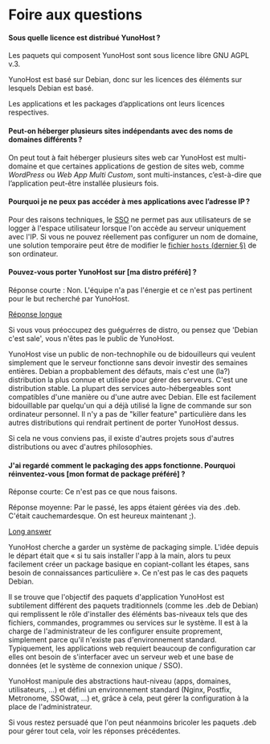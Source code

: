 # Foire aux questions

#### Sous quelle licence est distribué YunoHost ?

Les paquets qui composent YunoHost sont sous licence libre GNU AGPL v.3.

YunoHost est basé sur Debian, donc sur les licences des éléments sur lesquels Debian est basé.

Les applications et les packages d’applications ont leurs licences respectives.

#### Peut-on héberger plusieurs sites indépendants avec des noms de domaines différents ?

On peut tout à fait héberger plusieurs sites web car YunoHost est multi-domaine et que certaines applications de gestion de sites web, comme *WordPress* ou *Web App Multi Custom*, sont multi-instances, c’est-à-dire que l’application peut-être installée plusieurs fois.

#### Pourquoi je ne peux pas accéder à mes applications avec l’adresse IP ?

Pour des raisons techniques, le [SSO](https://github.com/Kloadut/SSOwat/) ne permet pas aux utilisateurs de se logger à l'espace utilisateur lorsque l'on accède au serveur uniquement avec l'IP. Si vous ne pouvez réellement pas configurer un nom de domaine, une solution temporaire peut être de modifier le [fichier `hosts` (dernier §)](dns_local_network_fr) de son ordinateur.

#### Pouvez-vous porter YunoHost sur [ma distro préféré] ?

Réponse courte : Non. L'équipe n'a pas l'énergie et ce n'est pas pertinent pour le but recherché par YunoHost.

<a data-toggle="collapse" data-target="#willyouportyunohost" href="#">Réponse longue</a>
<div id="willyouportyunohost" class="collapse">
<p>Si vous vous préoccupez des guéguérres de distro, ou pensez que 'Debian c'est sale', vous n'êtes pas le public de YunoHost.</p>

<p>YunoHost vise un public de non-technophile ou de bidouilleurs qui veulent simplement que le serveur fonctionne sans devoir investir des semaines entières. Debian a propbablement des défauts, mais c'est une (la?) distribution la plus connue et utilisée pour gérer des serveurs. C'est une distribution stable. La plupart des services auto-hébergeables sont compatibles d'une manière ou d'une autre avec Debian. Elle est facilement bidouillable par quelqu'un qui a déjà utilisé la ligne de commande sur son ordinateur personnel. Il n'y a pas de "killer feature" particulière dans les autres distributions qui rendrait pertinent de porter YunoHost dessus.</p>

<p>Si cela ne vous conviens pas, il existe d'autres projets sous d'autres distributions ou avec d'autres philosophies.</p>
</div>

#### J'ai regardé comment le packaging des apps fonctionne. Pourquoi réinventez-vous [mon format de package préféré] ?

Réponse courte: Ce n'est pas ce que nous faisons.

Réponse moyenne: Par le passé, les apps étaient gérées via des .deb. C'était cauchemardesque. On est heureux maintenant ;).

<a data-toggle="collapse" data-target="#whyareyoureinventingpackaging" href="#">Long answer</a>
<div id="whyareyoureinventingpackaging" class="collapse">

<p>YunoHost cherche a garder un système de packaging simple. L'idée depuis le départ était que « si tu sais installer l'app à la main, alors tu peux facilement créer un package basique en copiant-collant les étapes, sans besoin de connaissances particulière ». Ce n'est pas le cas des paquets Debian.</p>

<p>Il se trouve que l'objectif des paquets d'application YunoHost est subtilement différent des paquets traditionnels (comme les .deb de Debian) qui remplissent le rôle d'installer des éléménts bas-niveaux tels que des fichiers, commandes, programmes ou services sur le système. Il est à la charge de l'administrateur de les configurer ensuite proprement, simplement parce qu'il n'existe pas d'environnement standard. Typiquement, les applications web requiert beaucoup de configuration car elles ont besoin de s'interfacer avec un serveur web et une base de données (et le système de connexion unique / SSO).</p>

<p>YunoHost manipule des abstractions haut-niveau (apps, domaines, utilisateurs, ...) et défini un environnement standard (Nginx, Postfix, Metronome, SSOwat, ...) et, grâce à cela, peut gérer la configuration à la place de l'administrateur.</p>

<p>Si vous restez persuadé que l'on peut néanmoins bricoler les paquets .deb pour gérer tout cela, voir les réponses précédentes.</p>
</div>
